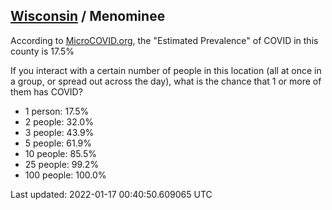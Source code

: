 
## [Wisconsin](/united-states/wisconsin) / Menominee

According to [MicroCOVID.org](http://microcovid.org),
the "Estimated Prevalence" of COVID in this county is 17.5%

If you interact with a certain number of people in this location
(all at once in a group, or spread out across the day), what is the chance that
1 or more of them has COVID?

- 1 person: 17.5%
- 2 people: 32.0%
- 3 people: 43.9%
- 5 people: 61.9%
- 10 people: 85.5%
- 25 people: 99.2%
- 100 people: 100.0%

Last updated: 2022-01-17 00:40:50.609065 UTC
